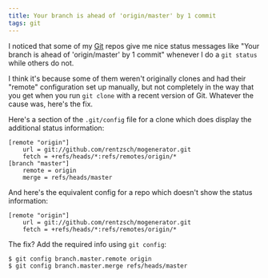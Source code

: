 ```yaml
---
title: Your branch is ahead of 'origin/master' by 1 commit
tags: git
---
```


I noticed that some of my [Git](/wiki/Git) repos give me nice status messages like "Your branch is ahead of 'origin/master' by 1 commit" whenever I do a `git status` while others do not.

I think it's because some of them weren't originally clones and had their "remote" configuration set up manually, but not completely in the way that you get when you run `git clone` with a recent version of Git. Whatever the cause was, here's the fix.

Here's a section of the `.git/config` file for a clone which does display the additional status information:

    [remote "origin"]
    	url = git://github.com/rentzsch/mogenerator.git
    	fetch = +refs/heads/*:refs/remotes/origin/*
    [branch "master"]
    	remote = origin
    	merge = refs/heads/master

And here's the equivalent config for a repo which doesn't show the status information:

    [remote "origin"]
    	url = git://github.com/rentzsch/mogenerator.git
    	fetch = +refs/heads/*:refs/remotes/origin/*

The fix? Add the required info using `git config`:

    $ git config branch.master.remote origin
    $ git config branch.master.merge refs/heads/master
